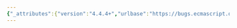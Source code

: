 ```yaml
---
{"_attributes":{"version":"4.4.4+","urlbase":"https://bugs.ecmascript.org/","maintainer":"dherman@mozilla.com"},"bug":{"bug_id":1406,"creation_ts":"2013-04-10 08:19:00 -0700","short_desc":"15.14.1.1, 15.15.1.1, 15.16.1.1: Collection objects require \"new\"","delta_ts":"2013-08-07 13:56:20 -0700","product":"Draft for 6th Edition","component":"technical issue","version":"Rev 14: March 8, 2013 Draft","rep_platform":"All","op_sys":"All","bug_status":"RESOLVED","resolution":"WONTFIX","priority":"Normal","bug_severity":"normal","everconfirmed":true,"reporter":{"uid":"andrebargull","name":"André Bargull"},"assigned_to":{"uid":"allen","name":"Allen Wirfs-Brock"},"flag":{"_attributes":{"name":"TC39Review","id":"10","type_id":"1","status":"?","setter":"allen"}},"long_desc":[{"commentid":3587,"comment_count":0,"who":{"uid":"andrebargull","name":"André Bargull"},"bug_when":"2013-04-10 08:19:09 -0700","thetext":"See step 1-2 of 15.14.1.1:\n> 1.  Let map be the this value.\n> 2.  If Type(map) is not Object then, throw a TypeError exception.\n\nThat means `var map = Map()` throws a TypeError instead of creating a new Map object."},{"commentid":3845,"comment_count":1,"who":{"uid":"allen","name":"Allen Wirfs-Brock"},"bug_when":"2013-05-14 08:42:02 -0700","thetext":"needs TC39 resolution.  Do we want Map/Set/Weakmap to act as factory functions?\n\nAs a general policy do we want to encourage that usage?"},{"commentid":4794,"comment_count":2,"who":{"uid":"andrebargull","name":"André Bargull"},"bug_when":"2013-08-07 12:08:03 -0700","thetext":"Resolve as INVALID or WONTFIX based on bug 1732?"},{"commentid":4802,"comment_count":3,"who":{"uid":"allen","name":"Allen Wirfs-Brock"},"bug_when":"2013-08-07 13:56:20 -0700","thetext":"see comment 2"}]}}
---
```

